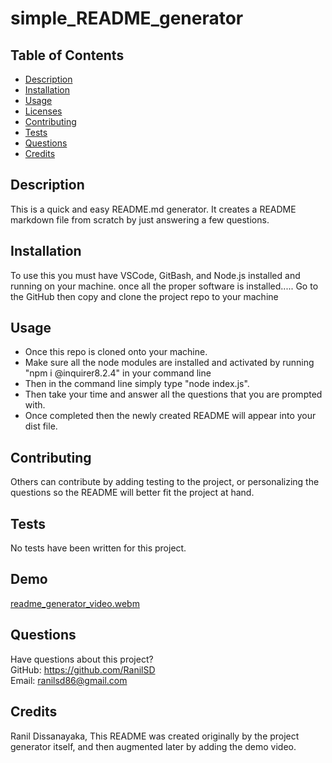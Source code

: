 # simple_README_generator

  

  ## Table of Contents
  * [Description](#description)
  * [Installation](#installation)
  * [Usage](#usage)
  * [Licenses](#licenses)
  * [Contributing](#contributing)
  * [Tests](#tests)
  * [Questions](#questions)
  * [Credits](#credits)

  ## Description
  This is a quick and easy README.md generator. It creates a README markdown file from scratch by just answering a few questions.

  ## Installation
  To use this you must have VSCode, GitBash, and Node.js installed and running on your machine.
  once all the proper software is installed.....
  Go to the GitHub then copy and clone the project repo to your machine

  ## Usage
  - Once this repo is cloned onto your machine. 
  - Make sure all the node modules are installed and activated by running "npm i @inquirer8.2.4" in your command line
  - Then in the command line simply type "node index.js". 
  - Then take your time and answer all the questions that you are prompted with.
  - Once completed then the newly created README will appear into your dist file.

  

  ## Contributing
  Others can contribute by adding testing to the project, or personalizing the questions so the README will better fit the project at hand.

  ## Tests
  No tests have been written for this project.

  ## Demo
  
[readme_generator_video.webm](https://github.com/RanilSD/simple_README_generator/assets/139150974/f747ce3e-2f9c-4ea1-81f6-769cf6787cf0)



  ## Questions
  Have questions about this project?  
  GitHub: https://github.com/RanilSD  
  Email: ranilsd86@gmail.com

  ## Credits
  Ranil Dissanayaka, This README was created originally by the project generator itself, and then augmented later by adding the demo video.

